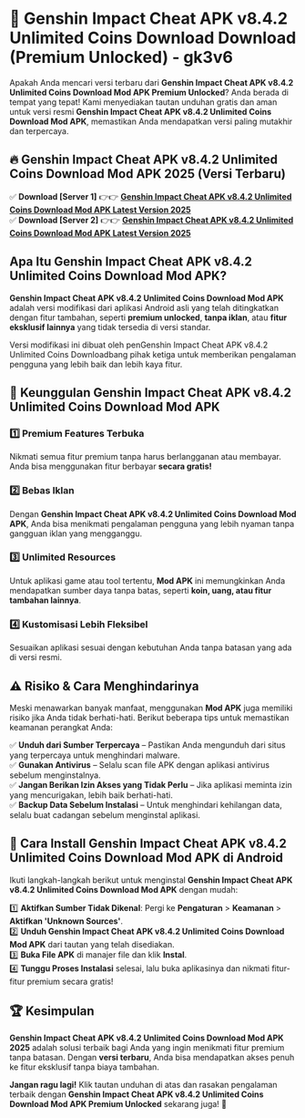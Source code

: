 # 🎯 Genshin Impact Cheat APK v8.4.2 Unlimited Coins Download  Download (Premium Unlocked) -  gk3v6

Apakah Anda mencari versi terbaru dari **Genshin Impact Cheat APK v8.4.2 Unlimited Coins Download Mod APK Premium Unlocked**? Anda berada di tempat yang tepat! Kami menyediakan tautan unduhan gratis dan aman untuk versi resmi **Genshin Impact Cheat APK v8.4.2 Unlimited Coins Download Mod APK**, memastikan Anda mendapatkan versi paling mutakhir dan terpercaya.

## 🔥 Genshin Impact Cheat APK v8.4.2 Unlimited Coins Download Mod APK 2025 (Versi Terbaru)

✅ **Download [Server 1]** 👉👉 [**Genshin Impact Cheat APK v8.4.2 Unlimited Coins Download Mod APK Latest Version 2025**](https://momento.my/?title=Genshin_Impact_Cheat_APK_v8.4.2_Unlimited_Coins_Download)  
✅ **Download [Server 2]** 👉👉 [**Genshin Impact Cheat APK v8.4.2 Unlimited Coins Download Mod APK Latest Version 2025**](https://momento.my/?title=Genshin_Impact_Cheat_APK_v8.4.2_Unlimited_Coins_Download)  

## Apa Itu Genshin Impact Cheat APK v8.4.2 Unlimited Coins Download Mod APK?

**Genshin Impact Cheat APK v8.4.2 Unlimited Coins Download Mod APK** adalah versi modifikasi dari aplikasi Android asli yang telah ditingkatkan dengan fitur tambahan, seperti **premium unlocked**, **tanpa iklan**, atau **fitur eksklusif lainnya** yang tidak tersedia di versi standar.

Versi modifikasi ini dibuat oleh penGenshin Impact Cheat APK v8.4.2 Unlimited Coins Downloadbang pihak ketiga untuk memberikan pengalaman pengguna yang lebih baik dan lebih kaya fitur.

## 🎯 Keunggulan Genshin Impact Cheat APK v8.4.2 Unlimited Coins Download Mod APK

### 1️⃣ Premium Features Terbuka
Nikmati semua fitur premium tanpa harus berlangganan atau membayar. Anda bisa menggunakan fitur berbayar **secara gratis!**

### 2️⃣ Bebas Iklan
Dengan **Genshin Impact Cheat APK v8.4.2 Unlimited Coins Download Mod APK**, Anda bisa menikmati pengalaman pengguna yang lebih nyaman tanpa gangguan iklan yang mengganggu.

### 3️⃣ Unlimited Resources
Untuk aplikasi game atau tool tertentu, **Mod APK** ini memungkinkan Anda mendapatkan sumber daya tanpa batas, seperti **koin, uang, atau fitur tambahan lainnya**.

### 4️⃣ Kustomisasi Lebih Fleksibel
Sesuaikan aplikasi sesuai dengan kebutuhan Anda tanpa batasan yang ada di versi resmi.

## ⚠️ Risiko & Cara Menghindarinya

Meski menawarkan banyak manfaat, menggunakan **Mod APK** juga memiliki risiko jika Anda tidak berhati-hati. Berikut beberapa tips untuk memastikan keamanan perangkat Anda:

✅ **Unduh dari Sumber Terpercaya** – Pastikan Anda mengunduh dari situs yang terpercaya untuk menghindari malware.  
✅ **Gunakan Antivirus** – Selalu scan file APK dengan aplikasi antivirus sebelum menginstalnya.  
✅ **Jangan Berikan Izin Akses yang Tidak Perlu** – Jika aplikasi meminta izin yang mencurigakan, lebih baik berhati-hati.  
✅ **Backup Data Sebelum Instalasi** – Untuk menghindari kehilangan data, selalu buat cadangan sebelum menginstal aplikasi.

## 📌 Cara Install Genshin Impact Cheat APK v8.4.2 Unlimited Coins Download Mod APK di Android

Ikuti langkah-langkah berikut untuk menginstal **Genshin Impact Cheat APK v8.4.2 Unlimited Coins Download Mod APK** dengan mudah:

1️⃣ **Aktifkan Sumber Tidak Dikenal**: Pergi ke **Pengaturan** > **Keamanan** > **Aktifkan 'Unknown Sources'**.  
2️⃣ **Unduh Genshin Impact Cheat APK v8.4.2 Unlimited Coins Download Mod APK** dari tautan yang telah disediakan.  
3️⃣ **Buka File APK** di manajer file dan klik **Instal**.  
4️⃣ **Tunggu Proses Instalasi** selesai, lalu buka aplikasinya dan nikmati fitur-fitur premium secara gratis!

## 🏆 Kesimpulan

**Genshin Impact Cheat APK v8.4.2 Unlimited Coins Download Mod APK 2025** adalah solusi terbaik bagi Anda yang ingin menikmati fitur premium tanpa batasan. Dengan **versi terbaru**, Anda bisa mendapatkan akses penuh ke fitur eksklusif tanpa biaya tambahan.

**Jangan ragu lagi!** Klik tautan unduhan di atas dan rasakan pengalaman terbaik dengan **Genshin Impact Cheat APK v8.4.2 Unlimited Coins Download Mod APK Premium Unlocked** sekarang juga! 🚀
